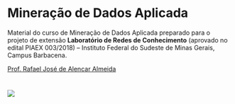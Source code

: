 # Mineração de Dados Aplicada

Material do curso de Mineração de Dados Aplicada preparado para o projeto de extensão __Laboratório de Redes de Conhecimento__ (aprovado no edital PIAEX 003/2018) – Instituto Federal do Sudeste de Minas Gerais, Campus Barbacena.

<a href="http://lattes.cnpq.br/3995585094514614" target="_blank">Prof. Rafael José de Alencar Almeida</a><br />

#

<img src="https://qph.fs.quoracdn.net/main-qimg-1fe1214ca297810b430810626af75fc8.webp">
